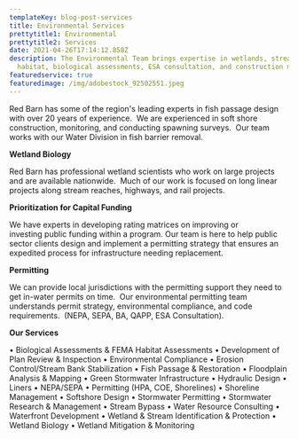 ```yaml
---
templateKey: blog-post-services
title: Environmental Services
prettytitle1: Environmental
prettytitle2: Services
date: 2021-04-26T17:14:12.858Z
description: The Environmental Team brings expertise in wetlands, stream
  habitat, biological assessments, ESA consultation, and construction management
featuredservice: true
featuredimage: /img/adobestock_92502551.jpeg
---
```

<!--StartFragment-->

Red Barn has some of the region's leading experts in fish passage design with over 20 years of experience.  We are experienced in soft shore construction, monitoring, and conducting spawning surveys.  Our team works with our Water Division in fish barrier removal.

**Wetland Biology**

Red Barn has professional wetland scientists who work on large projects and are available nationwide.  Much of our work is focused on long linear projects along stream reaches, highways, and rail projects.

**Prioritization for Capital Funding**

We have experts in developing rating matrices on improving or investing public funding within a program. Our team is here to help public sector clients design and implement a permitting strategy that ensures an expedited process for infrastructure needing replacement.

**Permitting**

We can provide local jurisdictions with the permitting support they need to get in-water permits on time.  Our environmental permitting team understands permit strategy, environmental compliance, and code requirements.  (NEPA, SEPA, BA, QAPP, ESA Consultation).

<!--EndFragment-->

**Our Services**

• Biological Assessments & FEMA Habitat Assessments
• Development of Plan Review & Inspection
• Environmental Compliance
• Erosion Control/Stream Bank Stabilization
• Fish Passage & Restoration
• Floodplain Analysis & Mapping
• Green Stormwater Infrastructure
• Hydraulic Design
• Liners
• NEPA/SEPA
• Permitting (HPA, COE, Shorelines)
• Shoreline Management
• Softshore Design
• Stormwater Permitting
• Stormwater Research & Management
• Stream Bypass
• Water Resource Consulting
• Waterfront Development
• Wetland & Stream Identification & Protection
• Wetland Biology
• Wetland Mitigation & Monitoring